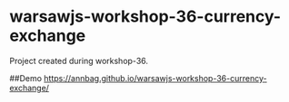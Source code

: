 # warsawjs-workshop-36-currency-exchange
Project created during workshop-36. 

##Demo
https://annbag.github.io/warsawjs-workshop-36-currency-exchange/
